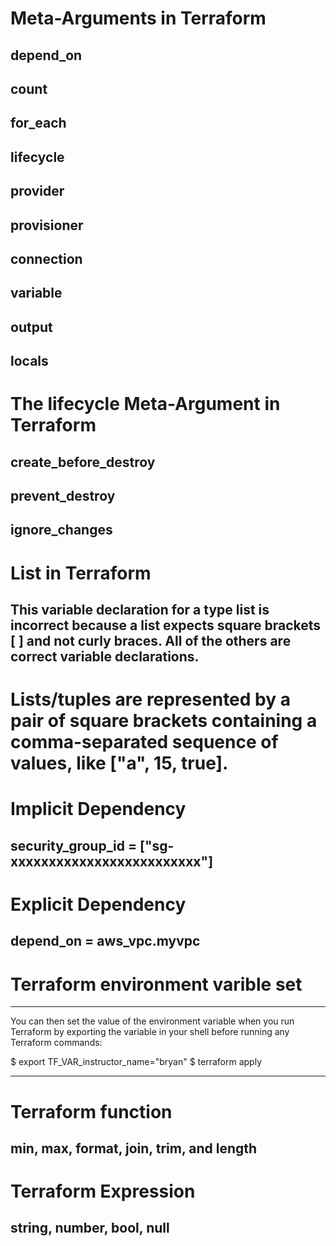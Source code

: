 # Meta-Arguments in Terraform

## depend_on
## count
## for_each
## lifecycle
## provider
## provisioner
## connection
## variable
## output
## locals


# The lifecycle Meta-Argument in Terraform


## create_before_destroy
## prevent_destroy
## ignore_changes

# List in Terraform
## This variable declaration for a type list is incorrect because a list expects square brackets [ ] and not curly braces. All of the others are correct variable declarations.

# Lists/tuples are represented by a pair of square brackets containing a comma-separated sequence of values, like ["a", 15, true].

# Implicit Dependency

## security_group_id = ["sg-xxxxxxxxxxxxxxxxxxxxxxxxx"]

# Explicit Dependency

## depend_on = aws_vpc.myvpc

# Terraform environment varible set

****************************************************
You can then set the value of the environment variable when you run Terraform by exporting the variable in your shell before running any Terraform commands:

$ export TF_VAR_instructor_name="bryan"
$ terraform apply
****************************************************

# Terraform function

## min, max, format, join, trim, and length

# Terraform Expression

## string, number, bool, null



